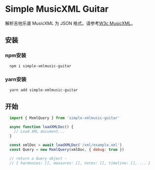 # Simple MusicXML Guitar

解析吉他乐谱 MusicXML 为 JSON 格式。请参考[W3c MusicXML](https://www.w3.org/2021/06/musicxml40/)。

## 安装

### npm安装

  ```bash
    npm i simple-xmlmusic-guitar
  ```

### yarn安装

  ```bash
    yarn add simple-xmlmusic-guitar
  ```

## 开始

```js
  import { MxmlQuery } from 'simple-xmlmusic-guitar'

  async function loadXMLDoc() {
    // Load XML document...
  }

  const xmlDoc = await loadXMLDoc('/xml/example.xml')
  const Query = new MxmlQuery(xmlDoc, { debug: true })

  // return a Query object -
  // { harmonies: [], measures: [], notes: [], timeline: [], ... }
```
